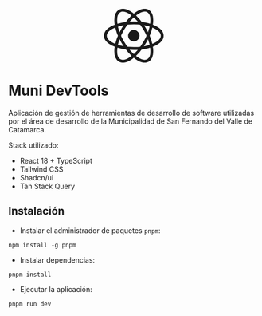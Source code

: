 <p align="center">
  <a href="https://es.react.dev/" target="blank">
    <svg width="120" viewBox="-10.5 -9.45 21 18.9" fill="none" xmlns="http://www.w3.org/2000/svg" class="uwu-hidden mt-4 mb-3 text-brand dark:text-brand-dark w-24 lg:w-28 self-center text-sm me-0 flex origin-center transition-all ease-in-out"><circle cx="0" cy="0" r="2" fill="currentColor"></circle><g stroke="currentColor" stroke-width="1" fill="none"><ellipse rx="10" ry="4.5"></ellipse><ellipse rx="10" ry="4.5" transform="rotate(60)"></ellipse><ellipse rx="10" ry="4.5" transform="rotate(120)"></ellipse></g></svg>
  </a>
</p>


# Muni DevTools

Aplicación de gestión de herramientas de desarrollo de software utilizadas por el área de desarrollo de la Municipalidad de San Fernando del Valle de Catamarca.

Stack utilizado:

- React 18 + TypeScript
- Tailwind CSS
- Shadcn/ui
- Tan Stack Query

## Instalación
- Instalar el administrador de paquetes `pnpm`:
```
npm install -g pnpm
```

- Instalar dependencias:
```
pnpm install
```

- Ejecutar la aplicación:
```
pnpm run dev
```